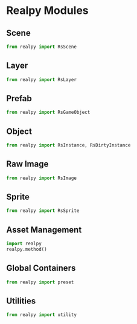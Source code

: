 # Realpy Modules

## Scene

```python
from realpy import RsScene
```

## Layer

```python
from realpy import RsLayer
```

## Prefab

```python
from realpy import RsGameObject
```

## Object

```python
from realpy import RsInstance, RsDirtyInstance
```

## Raw Image

```python
from realpy import RsImage
```

## Sprite

```python
from realpy import RsSprite
```

## Asset Management

```python
import realpy
realpy.method()
```

## Global Containers

```python
from realpy import preset
```

## Utilities

```python
from realpy import utility
```
